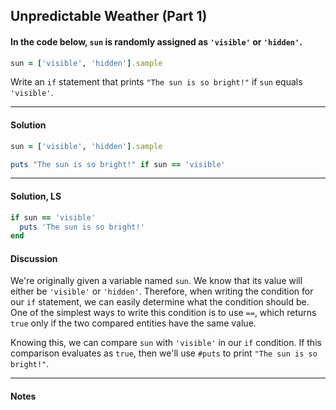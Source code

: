 ## Unpredictable Weather (Part 1)
#### In the code below, `sun` is randomly assigned as `'visible'` or `'hidden'`.
```ruby
sun = ['visible', 'hidden'].sample
```
Write an `if` statement that prints `"The sun is so bright!"` if `sun` equals `'visible'`.
___
#### Solution
```ruby
sun = ['visible', 'hidden'].sample

puts "The sun is so bright!" if sun == 'visible'
```
___
#### Solution, LS
```ruby
if sun == 'visible'
  puts 'The sun is so bright!'
end
```
#### Discussion
We're originally given a variable named `sun`. We know that its value will either be `'visible'` or `'hidden'`. Therefore, when writing the condition for our `if` statement, we can easily determine what the condition should be. One of the simplest ways to write this condition is to use `==`, which returns `true` only if the two compared entities have the same value.

Knowing this, we can compare `sun` with `'visible'` in our `if` condition. If this comparison evaluates as `true`, then we'll use `#puts` to print `"The sun is so bright!"`.
___
#### Notes
